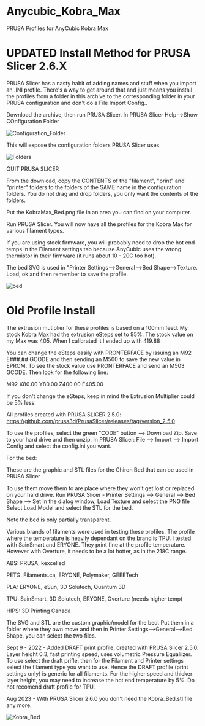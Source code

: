 # Anycubic_Kobra_Max
PRUSA Profiles for AnyCubic Kobra Max

# UPDATED Install Method for PRUSA Slicer 2.6.X

PRUSA Slicer has a nasty habit of adding names and stuff when you import an .INI profile. There's a way to get around that and just means you install the profiles from a folder in this archive to the corresponding folder in your PRUSA configuration and don't do a File Import Config..

Download the archive, then run PRUSA Slicer. In PRUSA Slicer Help-->Show COnfiguration Folder

![Configuration_Folder](https://github.com/wabbitguy/Kobra_Max_PRUSA_Profiles/assets/8953419/488c42af-68b2-4b71-ab35-8fc1747299a9)

This will expose the configuration folders PRUSA Slicer uses.

![Folders](https://github.com/wabbitguy/Kobra_Max_PRUSA_Profiles/assets/8953419/2f63e255-92e9-42db-accb-b471b2ed57c0)

QUIT PRUSA SLICER

From the download, copy the CONTENTS of the "filament", "print" and "printer" folders to the folders of the SAME name in the configuration folders. You do not drag and drop folders, you only want the contents of the folders.

Put the KobraMax_Bed.png file in an area you can find on your computer.

Run PRUSA Slicer. You will now have all the profiles for the Kobra Max for various filament types.

If you are using stock firmware, you will probably need to drop the hot end temps in the Filament settings tab because AnyCubic uses the wrong thermistor in their firmware (it runs about 10 - 20C too hot).

The bed SVG is used in "Printer Settings-->General-->Bed Shape-->Texture. Load, ok and then remember to save the profile.

![bed](https://github.com/wabbitguy/Kobra_Max_PRUSA_Profiles/assets/8953419/e5944a6b-9b72-4795-8a27-96951c2d5ef0)

# Old Profile Install

The extrusion mutiplier for these profiles is based on a 100mm feed. My stock Kobra Max had the extrusion eSteps set to 95%. The stock value on my Max was 405. When I calibrated it I ended up with 419.88

You can change the eSteps easily with PRONTERFACE by issuing an M92 E###.## GCODE and then sending an M500 to save the new value in EPROM. To see the stock value use PRONTERFACE and send an M503 GCODE. Then look for the following line:

M92 X80.00 Y80.00 Z400.00 E405.00

If you don't change the eSteps, keep in mind the Extrusion Multiplier could be 5% less.

All profiles created with PRUSA SLICER 2.5.0: https://github.com/prusa3d/PrusaSlicer/releases/tag/version_2.5.0

To use the profiles, select the green "CODE" button --> Download Zip. Save to your hard drive and then unzip.
In PRUSA Slicer: File --> Import --> Import Config and select the config.ini you want.

For the bed:

These are the graphic and STL files for the Chiron Bed that can be used in PRUSA Slicer

To use them move them to are place where they won't get lost or replaced on your hard drive. Run PRUSA Slicer - Printer Settings --> General --> Bed Shape --> Set In the dialog window, Load Texture and select the PNG file Select Load Model and select the STL for the bed.

Note the bed is only partially transparent.


Various brands of filaments were used in testing these profiles. The profile where the temperature is heavily dependant on the brand is TPU. I tested with SainSmart and ERYONE. They print fine at the profile temperature. However with Overture, it needs to be a lot hotter, as in the 218C range.

ABS: PRUSA, kexcelled

PETG: Filaments.ca, ERYONE, Polymaker, GEEETech

PLA: ERYONE, eSun, 3D Solutech, Quantum 3D

TPU: SainSmart, 3D Solutech, ERYONE, Overture (needs higher temp)

HIPS: 3D Printing Canada

The SVG and STL are the custom graphic/model for the bed. Put them in a folder where they own move and then in Printer Settings-->General-->Bed Shape, you can select the two files.

Sept 9 - 2022 - Added DRAFT print profile, created with PRUSA Slicer 2.5.0. Layer height 0.3, fast printing speed, uses volumetric Pressure Equaliizer. To use select the draft prifle, then for the Filament and Printer settings select the filament type you want to use. Hence the DRAFT profile (print settings only) is generic for all filaments. For the higher speed and thicker layer height, you may need to increase the hot end temperature by 5%. Do not recomend draft profile for TPU.

Aug 2023 - With PRUSA Slicer 2.6.0 you don't need the Kobra_Bed.stl file any more.

![Kobra_Bed](https://github.com/wabbitguy/Kobra_Max_PRUSA_Profiles/assets/8953419/caa9498c-5891-4aad-8385-51e7826586dd)
